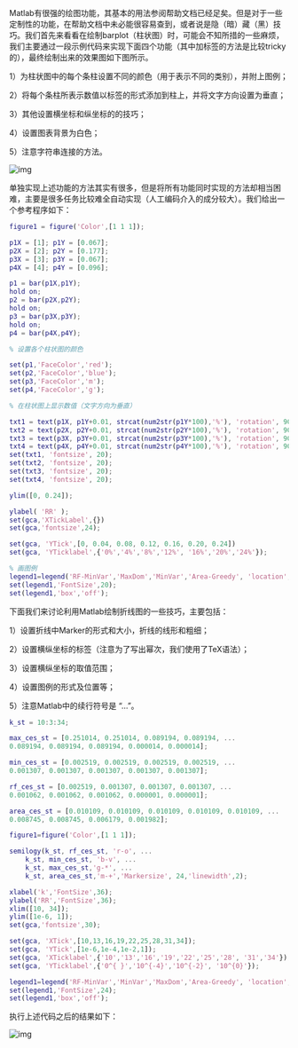Matlab有很强的绘图功能，其基本的用法参阅帮助文档已经足矣。但是对于一些定制性的功能，在帮助文档中未必能很容易查到，或者说是隐（暗）藏（黑）技巧。我们首先来看看在绘制barplot（柱状图）时，可能会不知所措的一些麻烦，我们主要通过一段示例代码来实现下面四个功能（其中加标签的方法是比较tricky的），最终绘制出来的效果图如下图所示。

1）为柱状图中的每个条柱设置不同的颜色（用于表示不同的类别），并附上图例；

2）将每个条柱所表示数值以标签的形式添加到柱上，并将文字方向设置为垂直；

3）其他设置横坐标和纵坐标的的技巧；

4）设置图表背景为白色；

5）注意字符串连接的方法。

![img](http://img.blog.csdn.net/20161004222533770)

  单独实现上述功能的方法其实有很多，但是将所有功能同时实现的方法却相当困难，主要是很多任务比较难全自动实现（人工编码介入的成分较大）。我们给出一个参考程序如下：

```matlab
figure1 = figure('Color',[1 1 1]);

p1X = [1]; p1Y = [0.067];
p2X = [2]; p2Y = [0.177];
p3X = [3]; p3Y = [0.067];
p4X = [4]; p4Y = [0.096];

p1 = bar(p1X,p1Y);
hold on;
p2 = bar(p2X,p2Y);
hold on;
p3 = bar(p3X,p3Y);
hold on;
p4 = bar(p4X,p4Y);

% 设置各个柱状图的颜色

set(p1,'FaceColor','red');
set(p2,'FaceColor','blue');
set(p3,'FaceColor','m');
set(p4,'FaceColor','g');

% 在柱状图上显示数值（文字方向为垂直）

txt1 = text(p1X, p1Y+0.01, strcat(num2str(p1Y*100),'%'), 'rotation', 90);
txt2 = text(p2X, p2Y+0.01, strcat(num2str(p2Y*100),'%'), 'rotation', 90);
txt3 = text(p3X, p3Y+0.01, strcat(num2str(p3Y*100),'%'), 'rotation', 90);
txt4 = text(p4X, p4Y+0.01, strcat(num2str(p4Y*100),'%'), 'rotation', 90);
set(txt1, 'fontsize', 20);
set(txt2, 'fontsize', 20);
set(txt3, 'fontsize', 20);
set(txt4, 'fontsize', 20);

ylim([0, 0.24]);

ylabel( 'RR' );
set(gca,'XTickLabel',{})
set(gca,'fontsize',24);

set(gca, 'YTick',[0, 0.04, 0.08, 0.12, 0.16, 0.20, 0.24])
set(gca, 'YTicklabel',{'0%','4%','8%','12%', '16%','20%','24%'});

% 画图例
legend1=legend('RF-MinVar','MaxDom','MinVar','Area-Greedy', 'location','northeast');
set(legend1,'FontSize',20);
set(legend1,'box','off');

```

下面我们来讨论利用Matlab绘制折线图的一些技巧，主要包括：

1）设置折线中Marker的形式和大小，折线的线形和粗细；

2）设置横纵坐标的标签（注意为了写出幂次，我们使用了TeX语法）；

3）设置横纵坐标的取值范围；

4）设置图例的形式及位置等；

5）注意Matlab中的续行符号是 “...”。

```matlab
k_st = 10:3:34;

max_ces_st = [0.251014, 0.251014, 0.089194, 0.089194, ...
0.089194, 0.089194, 0.089194, 0.000014, 0.000014];

min_ces_st = [0.002519, 0.002519, 0.002519, 0.002519, ...
0.001307, 0.001307, 0.001307, 0.001307, 0.001307];

rf_ces_st = [0.002519, 0.001307, 0.001307, 0.001307, ...
0.001062, 0.001062, 0.001062, 0.000001, 0.000001];

area_ces_st = [0.010109, 0.010109, 0.010109, 0.010109, 0.010109, ...
0.008745, 0.008745, 0.006179, 0.001982];

figure1=figure('Color',[1 1 1]);

semilogy(k_st, rf_ces_st, 'r-o', ...
	k_st, min_ces_st, 'b-v', ...
	k_st, max_ces_st,'g-*', ...
	k_st, area_ces_st,'m-+','Markersize', 24,'linewidth',2);

xlabel('k','FontSize',36);
ylabel('RR','FontSize',36);
xlim([10, 34]);
ylim([1e-6, 1]);
set(gca,'fontsize',30);

set(gca, 'XTick',[10,13,16,19,22,25,28,31,34]);
set(gca, 'YTick',[1e-6,1e-4,1e-2,1]);
set(gca, 'XTicklabel',{'10','13','16','19','22','25','28', '31','34'});
set(gca, 'YTicklabel',{'0^{ }','10^{-4}','10^{-2}', '10^{0}'});

legend1=legend('RF-MinVar','MinVar','MaxDom','Area-Greedy', 'location','southwest');
set(legend1,'FontSize',24);
set(legend1,'box','off');
```

执行上述代码之后的结果如下：

![img](http://img.blog.csdn.net/20161004225415340)